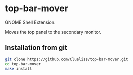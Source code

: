 # top-bar-mover
GNOME Shell Extension. 

Moves the top panel to the secondary monitor.

## Installation from git
```bash
git clone https://github.com/Clueliss/top-bar-mover.git
cd top-bar-mover
make install
```

